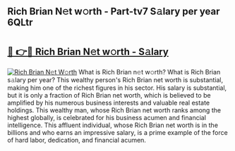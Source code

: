 ## Rich Brian N𝚎t w𝚘rth - Part-tv7 S𝚊lary per year 6QLtr

# <h2><a href="http://gc08ppm.nevu.top/?p=Rich+Brian">🔗 👉🔴 Rich Brian N𝚎t w𝚘rth - S𝚊lary</a></h2>

[![Rich Brian N𝚎t W𝚘rth](https://i.imgur.com/Oavwk0R.jpeg)](http://gc08ppm.nevu.top/?p=Rich+Brian)
What is Rich Brian n𝚎t w𝚘rth? What is Rich Brian s𝚊lary per year?
This wealthy person's Rich Brian net worth is substantial, making him one of the richest figures in his sector. His salary is substantial, but it is only a fraction of Rich Brian net worth, which is believed to be amplified by his numerous business interests and valuable real estate holdings. This wealthy man, whose Rich Brian net worth ranks among the highest globally, is celebrated for his business acumen and financial intelligence. This affluent individual, whose Rich Brian net worth is in the billions and who earns an impressive salary, is a prime example of the force of hard labor, dedication, and financial acumen.
